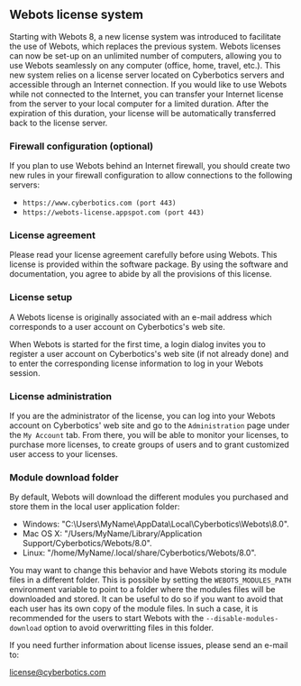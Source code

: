 ## Webots license system

Starting with Webots 8, a new license system was introduced to facilitate the
use of Webots, which replaces the previous system. Webots licenses can now be
set-up on an unlimited number of computers, allowing you to use Webots
seamlessly on any computer (office, home, travel, etc.). This new system relies
on a license server located on Cyberbotics servers and accessible through an
Internet connection. If you would like to use Webots while not connected to the
Internet, you can transfer your Internet license from the server to your local
computer for a limited duration. After the expiration of this duration, your
license will be automatically transferred back to the license server.

### Firewall configuration (optional)

If you plan to use Webots behind an Internet firewall, you should create two new
rules in your firewall configuration to allow connections to the following
servers:

- `https://www.cyberbotics.com (port 443)`
- `https://webots-license.appspot.com (port 443)`

### License agreement

Please read your license agreement carefully before using Webots. This license
is provided within the software package. By using the software and
documentation, you agree to abide by all the provisions of this license.

### License setup

A Webots license is originally associated with an e-mail address which
corresponds to a user account on Cyberbotics's web site.

When Webots is started for the first time, a login dialog invites you to
register a user account on Cyberbotics's web site (if not already done) and to
enter the corresponding license information to log in your Webots session.

### License administration

If you are the administrator of the license, you can log into your Webots
account on Cyberbotics' web site and go to the `Administration` page under the
`My Account` tab. From there, you will be able to monitor your licenses, to
purchase more licenses, to create groups of users and to grant customized user
access to your licenses.

### Module download folder

By default, Webots will download the different modules you purchased and store
them in the local user application folder:

- Windows: "C:\Users\MyName\AppData\Local\Cyberbotics\Webots\8.0".
- Mac OS X: "/Users/MyName/Library/Application Support/Cyberbotics/Webots/8.0".
- Linux: "/home/MyName/.local/share/Cyberbotics/Webots/8.0".

You may want to change this behavior and have Webots storing its module files in
a different folder. This is possible by setting the `WEBOTS_MODULES_PATH`
environment variable to point to a folder where the modules files will be
downloaded and stored. It can be useful to do so if you want to avoid that each
user has its own copy of the module files. In such a case, it is recommended for
the users to start Webots with the `--disable-modules-download` option to avoid
overwritting files in this folder.

If you need further information about license issues, please send an e-mail to:

[license@cyberbotics.com](mailto:license@cyberbotics.com)

